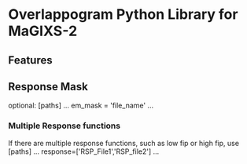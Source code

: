 ﻿# Overlappogram Python Library for MaGIXS-2

## Features

## Response Mask
optional: 
[paths]
...
em_mask = 'file_name'
...



### Multiple Response functions

If there are multiple response functions, such as low fip or high fip, use 
[paths]
...
response=['RSP_File1','RSP_file2']
...


